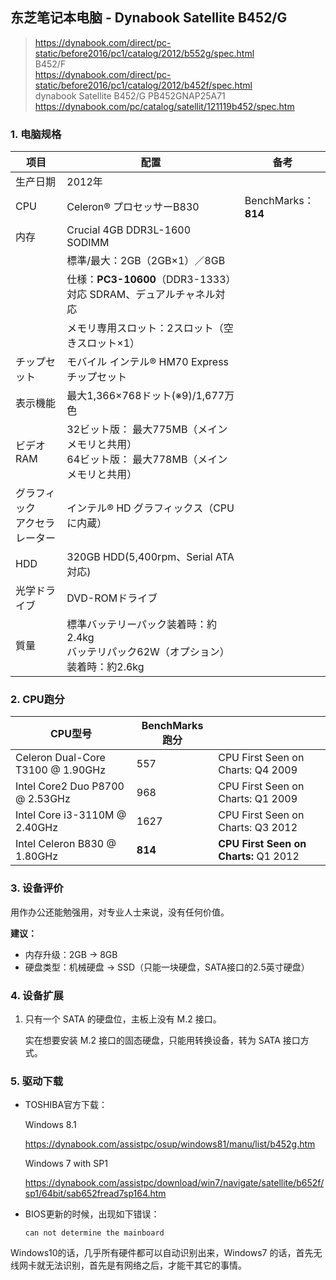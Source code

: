 ## 东芝笔记本电脑 - Dynabook Satellite B452/G

> https://dynabook.com/direct/pc-static/before2016/pc1/catalog/2012/b552g/spec.html  
> B452/F  
> https://dynabook.com/direct/pc-static/before2016/pc1/catalog/2012/b452f/spec.html  
> dynabook Satellite B452/G  PB452GNAP25A71  
> https://dynabook.com/pc/catalog/satellit/121119b452/spec.htm

### 1. 电脑规格

| 项目                              | 配置                                                         | 备考                |
| --------------------------------- | ------------------------------------------------------------ | ------------------- |
| 生产日期                          | 2012年                                                       |                     |
| CPU                               | Celeron® プロセッサーB830                                    | BenchMarks：**814** |
| 内存                              | Crucial 4GB DDR3L-1600 SODIMM                                |                     |
|                                   | 標準/最大：2GB（2GB×1）／8GB                                 |                     |
|                                   | 仕様：**PC3-10600**（DDR3-1333）対応 SDRAM、デュアルチャネル対応 |                     |
|                                   | メモリ専用スロット：2スロット（空きスロット×1）              |                     |
| チップセット                      | モバイル インテル® HM70 Express チップセット                 |                     |
| 表示機能                          | 最大1,366×768ドット(※9)/1,677万色                            |                     |
| ビデオRAM                         | 32ビット版： 最大775MB（メインメモリと共用）<br />64ビット版： 最大778MB（メインメモリと共用） |                     |
| グラフィック<br/>アクセラレーター | インテル® HD グラフィックス（CPUに内蔵）                     |                     |
| HDD                               | 320GB HDD(5,400rpm、Serial ATA対応)                          |                     |
| 光学ドライブ                      | DVD-ROMドライブ                                              |                     |
| 質量                              | 標準バッテリーパック装着時：約2.4kg<br />バッテリパック62W（オプション）装着時：約2.6kg |                     |

### 2. CPU跑分

| CPU型号                           | BenchMarks跑分 |                                       |
| --------------------------------- | -------------- | ------------------------------------- |
| Celeron Dual-Core T3100 @ 1.90GHz | 557            | CPU First Seen on Charts: Q4 2009     |
| Intel Core2 Duo P8700 @ 2.53GHz   | 968            | CPU First Seen on Charts: Q1 2009     |
| Intel Core i3-3110M @ 2.40GHz     | 1627           | CPU First Seen on Charts: Q3 2012     |
| Intel Celeron B830 @ 1.80GHz      | **814**        | **CPU First Seen on Charts:** Q1 2012 |

### 3. 设备评价

用作办公还能勉强用，对专业人士来说，没有任何价值。

**建议：**

- 内存升级：2GB → 8GB
- 硬盘类型：机械硬盘 → SSD（只能一块硬盘，SATA接口的2.5英寸硬盘）

### 4. 设备扩展

1. 只有一个 SATA 的硬盘位，主板上没有 M.2 接口。

   实在想要安装 M.2 接口的固态硬盘，只能用转换设备，转为 SATA 接口方式。

### 5. 驱动下载

- TOSHIBA官方下载：

  Windows 8.1

  https://dynabook.com/assistpc/osup/windows81/manu/list/b452g.htm

  Windows 7 with SP1

  https://dynabook.com/assistpc/download/win7/navigate/satellite/b652f/sp1/64bit/sab652fread7sp164.htm

- BIOS更新的时候，出现如下错误：

  ```
  can not determine the mainboard
  ```

  

Windows10的话，几乎所有硬件都可以自动识别出来，Windows7 的话，首先无线网卡就无法识别，首先是有网络之后，才能干其它的事情。

